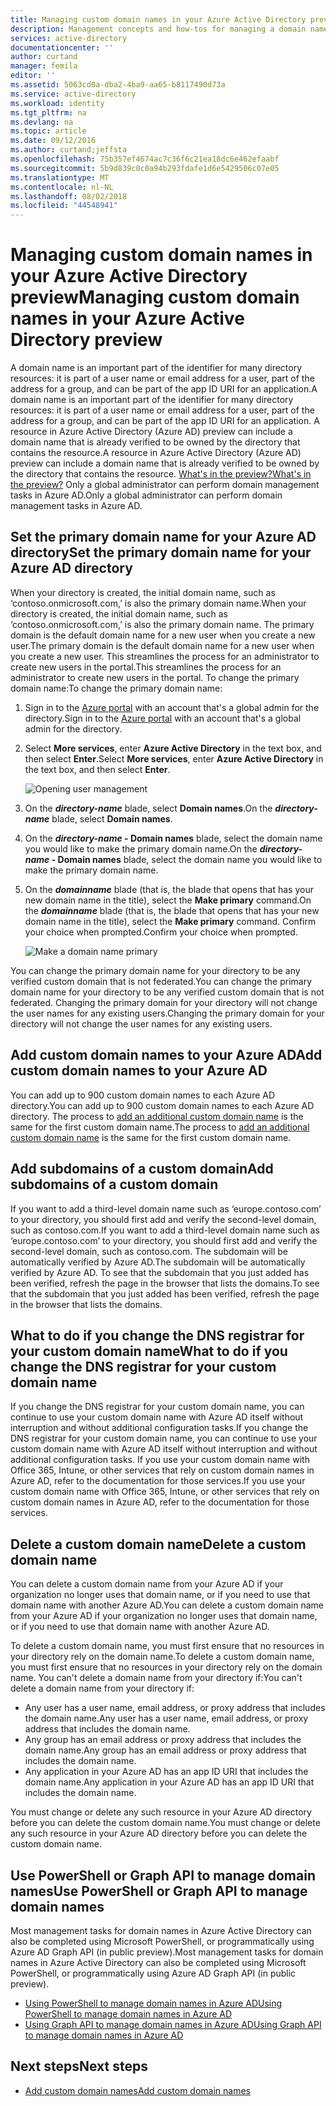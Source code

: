 ```yaml
---
title: Managing custom domain names in your Azure Active Directory preview | Microsoft Docs
description: Management concepts and how-tos for managing a domain name in Azure Active Directory
services: active-directory
documentationcenter: ''
author: curtand
manager: femila
editor: ''
ms.assetid: 5063cd0a-dba2-4ba9-aa65-b8117490d73a
ms.service: active-directory
ms.workload: identity
ms.tgt_pltfrm: na
ms.devlang: na
ms.topic: article
ms.date: 09/12/2016
ms.author: curtand;jeffsta
ms.openlocfilehash: 75b357ef4674ac7c36f6c21ea18dc6e462efaabf
ms.sourcegitcommit: 5b9d839c0c0a94b293fdafe1d6e5429506c07e05
ms.translationtype: MT
ms.contentlocale: nl-NL
ms.lasthandoff: 08/02/2018
ms.locfileid: "44548941"
---
```

# <a name="managing-custom-domain-names-in-your-azure-active-directory-preview"></a><span data-ttu-id="232ff-103">Managing custom domain names in your Azure Active Directory preview</span><span class="sxs-lookup"><span data-stu-id="232ff-103">Managing custom domain names in your Azure Active Directory preview</span></span>
<span data-ttu-id="232ff-104">A domain name is an important part of the identifier for many directory resources: it is part of a user name or email address for a user, part of the address for a group, and can be part of the app ID URI for an application.</span><span class="sxs-lookup"><span data-stu-id="232ff-104">A domain name is an important part of the identifier for many directory resources: it is part of a user name or email address for a user, part of the address for a group, and can be part of the app ID URI for an application.</span></span> <span data-ttu-id="232ff-105">A resource in Azure Active Directory (Azure AD) preview can include a domain name that is already verified to be owned by the directory that contains the resource.</span><span class="sxs-lookup"><span data-stu-id="232ff-105">A resource in Azure Active Directory (Azure AD) preview can include a domain name that is already verified to be owned by the directory that contains the resource.</span></span> [<span data-ttu-id="232ff-106">What's in the preview?</span><span class="sxs-lookup"><span data-stu-id="232ff-106">What's in the preview?</span></span>](active-directory-preview-explainer.md) <span data-ttu-id="232ff-107">Only a global administrator can perform domain management tasks in Azure AD.</span><span class="sxs-lookup"><span data-stu-id="232ff-107">Only a global administrator can perform domain management tasks in Azure AD.</span></span>

## <a name="set-the-primary-domain-name-for-your-azure-ad-directory"></a><span data-ttu-id="232ff-108">Set the primary domain name for your Azure AD directory</span><span class="sxs-lookup"><span data-stu-id="232ff-108">Set the primary domain name for your Azure AD directory</span></span>
<span data-ttu-id="232ff-109">When your directory is created, the initial domain name, such as ‘contoso.onmicrosoft.com,’ is also the primary domain name.</span><span class="sxs-lookup"><span data-stu-id="232ff-109">When your directory is created, the initial domain name, such as ‘contoso.onmicrosoft.com,’ is also the primary domain name.</span></span> <span data-ttu-id="232ff-110">The primary domain is the default domain name for a new user when you create a new user.</span><span class="sxs-lookup"><span data-stu-id="232ff-110">The primary domain is the default domain name for a new user when you create a new user.</span></span> <span data-ttu-id="232ff-111">This streamlines the process for an administrator to create new users in the portal.</span><span class="sxs-lookup"><span data-stu-id="232ff-111">This streamlines the process for an administrator to create new users in the portal.</span></span> <span data-ttu-id="232ff-112">To change the primary domain name:</span><span class="sxs-lookup"><span data-stu-id="232ff-112">To change the primary domain name:</span></span>

1. <span data-ttu-id="232ff-113">Sign in to the [Azure portal](https://portal.azure.com) with an account that's a global admin for the directory.</span><span class="sxs-lookup"><span data-stu-id="232ff-113">Sign in to the [Azure portal](https://portal.azure.com) with an account that's a global admin for the directory.</span></span>
2. <span data-ttu-id="232ff-114">Select **More services**, enter **Azure Active Directory** in the text box, and then select **Enter**.</span><span class="sxs-lookup"><span data-stu-id="232ff-114">Select **More services**, enter **Azure Active Directory** in the text box, and then select **Enter**.</span></span>
   
   ![Opening user management](https://docstestmedia1.blob.core.windows.net/azure-media/articles/active-directory/media/active-directory-domains-add-azure-portal/user-management.png)
3. <span data-ttu-id="232ff-116">On the ***directory-name*** blade, select **Domain names**.</span><span class="sxs-lookup"><span data-stu-id="232ff-116">On the ***directory-name*** blade, select **Domain names**.</span></span>
4. <span data-ttu-id="232ff-117">On the ***directory-name* - Domain names** blade, select the domain name you would like to make the primary domain name.</span><span class="sxs-lookup"><span data-stu-id="232ff-117">On the ***directory-name* - Domain names** blade, select the domain name you would like to make the primary domain name.</span></span>
5. <span data-ttu-id="232ff-118">On the ***domainname*** blade (that is, the blade that opens that has your new domain name in the title), select the **Make primary** command.</span><span class="sxs-lookup"><span data-stu-id="232ff-118">On the ***domainname*** blade (that is, the blade that opens that has your new domain name in the title), select the **Make primary** command.</span></span> <span data-ttu-id="232ff-119">Confirm your choice when prompted.</span><span class="sxs-lookup"><span data-stu-id="232ff-119">Confirm your choice when prompted.</span></span>
   
   ![Make a domain name primary](https://docstestmedia1.blob.core.windows.net/azure-media/articles/active-directory/media/active-directory-domains-manage-azure-portal/make-primary.png)

<span data-ttu-id="232ff-121">You can change the primary domain name for your directory to be any verified custom domain that is not federated.</span><span class="sxs-lookup"><span data-stu-id="232ff-121">You can change the primary domain name for your directory to be any verified custom domain that is not federated.</span></span> <span data-ttu-id="232ff-122">Changing the primary domain for your directory will not change the user names for any existing users.</span><span class="sxs-lookup"><span data-stu-id="232ff-122">Changing the primary domain for your directory will not change the user names for any existing users.</span></span>

## <a name="add-custom-domain-names-to-your-azure-ad"></a><span data-ttu-id="232ff-123">Add custom domain names to your Azure AD</span><span class="sxs-lookup"><span data-stu-id="232ff-123">Add custom domain names to your Azure AD</span></span>
<span data-ttu-id="232ff-124">You can add up to 900 custom domain names to each Azure AD directory.</span><span class="sxs-lookup"><span data-stu-id="232ff-124">You can add up to 900 custom domain names to each Azure AD directory.</span></span> <span data-ttu-id="232ff-125">The process to [add an additional custom domain name](active-directory-domains-add-azure-portal.md) is the same for the first custom domain name.</span><span class="sxs-lookup"><span data-stu-id="232ff-125">The process to [add an additional custom domain name](active-directory-domains-add-azure-portal.md) is the same for the first custom domain name.</span></span>

## <a name="add-subdomains-of-a-custom-domain"></a><span data-ttu-id="232ff-126">Add subdomains of a custom domain</span><span class="sxs-lookup"><span data-stu-id="232ff-126">Add subdomains of a custom domain</span></span>
<span data-ttu-id="232ff-127">If you want to add a third-level domain name such as ‘europe.contoso.com’ to your directory, you should first add and verify the second-level domain, such as contoso.com.</span><span class="sxs-lookup"><span data-stu-id="232ff-127">If you want to add a third-level domain name such as ‘europe.contoso.com’ to your directory, you should first add and verify the second-level domain, such as contoso.com.</span></span> <span data-ttu-id="232ff-128">The subdomain will be automatically verified by Azure AD.</span><span class="sxs-lookup"><span data-stu-id="232ff-128">The subdomain will be automatically verified by Azure AD.</span></span> <span data-ttu-id="232ff-129">To see that the subdomain that you just added has been verified, refresh the page in the browser that lists the domains.</span><span class="sxs-lookup"><span data-stu-id="232ff-129">To see that the subdomain that you just added has been verified, refresh the page in the browser that lists the domains.</span></span>

## <a name="what-to-do-if-you-change-the-dns-registrar-for-your-custom-domain-name"></a><span data-ttu-id="232ff-130">What to do if you change the DNS registrar for your custom domain name</span><span class="sxs-lookup"><span data-stu-id="232ff-130">What to do if you change the DNS registrar for your custom domain name</span></span>
<span data-ttu-id="232ff-131">If you change the DNS registrar for your custom domain name, you can continue to use your custom domain name with Azure AD itself without interruption and without additional configuration tasks.</span><span class="sxs-lookup"><span data-stu-id="232ff-131">If you change the DNS registrar for your custom domain name, you can continue to use your custom domain name with Azure AD itself without interruption and without additional configuration tasks.</span></span> <span data-ttu-id="232ff-132">If you use your custom domain name with Office 365, Intune, or other services that rely on custom domain names in Azure AD, refer to the documentation for those services.</span><span class="sxs-lookup"><span data-stu-id="232ff-132">If you use your custom domain name with Office 365, Intune, or other services that rely on custom domain names in Azure AD, refer to the documentation for those services.</span></span>

## <a name="delete-a-custom-domain-name"></a><span data-ttu-id="232ff-133">Delete a custom domain name</span><span class="sxs-lookup"><span data-stu-id="232ff-133">Delete a custom domain name</span></span>
<span data-ttu-id="232ff-134">You can delete a custom domain name from your Azure AD if your organization no longer uses that domain name, or if you need to use that domain name with another Azure AD.</span><span class="sxs-lookup"><span data-stu-id="232ff-134">You can delete a custom domain name from your Azure AD if your organization no longer uses that domain name, or if you need to use that domain name with another Azure AD.</span></span>

<span data-ttu-id="232ff-135">To delete a custom domain name, you must first ensure that no resources in your directory rely on the domain name.</span><span class="sxs-lookup"><span data-stu-id="232ff-135">To delete a custom domain name, you must first ensure that no resources in your directory rely on the domain name.</span></span> <span data-ttu-id="232ff-136">You can't delete a domain name from your directory if:</span><span class="sxs-lookup"><span data-stu-id="232ff-136">You can't delete a domain name from your directory if:</span></span>

* <span data-ttu-id="232ff-137">Any user has a user name, email address, or proxy address that includes the domain name.</span><span class="sxs-lookup"><span data-stu-id="232ff-137">Any user has a user name, email address, or proxy address that includes the domain name.</span></span>
* <span data-ttu-id="232ff-138">Any group has an email address or proxy address that includes the domain name.</span><span class="sxs-lookup"><span data-stu-id="232ff-138">Any group has an email address or proxy address that includes the domain name.</span></span>
* <span data-ttu-id="232ff-139">Any application in your Azure AD has an app ID URI that includes the domain name.</span><span class="sxs-lookup"><span data-stu-id="232ff-139">Any application in your Azure AD has an app ID URI that includes the domain name.</span></span>

<span data-ttu-id="232ff-140">You must change or delete any such resource in your Azure AD directory before you can delete the custom domain name.</span><span class="sxs-lookup"><span data-stu-id="232ff-140">You must change or delete any such resource in your Azure AD directory before you can delete the custom domain name.</span></span>

## <a name="use-powershell-or-graph-api-to-manage-domain-names"></a><span data-ttu-id="232ff-141">Use PowerShell or Graph API to manage domain names</span><span class="sxs-lookup"><span data-stu-id="232ff-141">Use PowerShell or Graph API to manage domain names</span></span>
<span data-ttu-id="232ff-142">Most management tasks for domain names in Azure Active Directory can also be completed using Microsoft PowerShell, or programmatically using Azure AD Graph API (in public preview).</span><span class="sxs-lookup"><span data-stu-id="232ff-142">Most management tasks for domain names in Azure Active Directory can also be completed using Microsoft PowerShell, or programmatically using Azure AD Graph API (in public preview).</span></span>

* [<span data-ttu-id="232ff-143">Using PowerShell to manage domain names in Azure AD</span><span class="sxs-lookup"><span data-stu-id="232ff-143">Using PowerShell to manage domain names in Azure AD</span></span>](https://msdn.microsoft.com/library/azure/e1ef403f-3347-4409-8f46-d72dafa116e0#BKMK_ManageDomains)
* [<span data-ttu-id="232ff-144">Using Graph API to manage domain names in Azure AD</span><span class="sxs-lookup"><span data-stu-id="232ff-144">Using Graph API to manage domain names in Azure AD</span></span>](https://msdn.microsoft.com/Library/Azure/Ad/Graph/api/domains-operations)

## <a name="next-steps"></a><span data-ttu-id="232ff-145">Next steps</span><span class="sxs-lookup"><span data-stu-id="232ff-145">Next steps</span></span>
* [<span data-ttu-id="232ff-146">Add custom domain names</span><span class="sxs-lookup"><span data-stu-id="232ff-146">Add custom domain names</span></span>](active-directory-domains-add-azure-portal.md)



